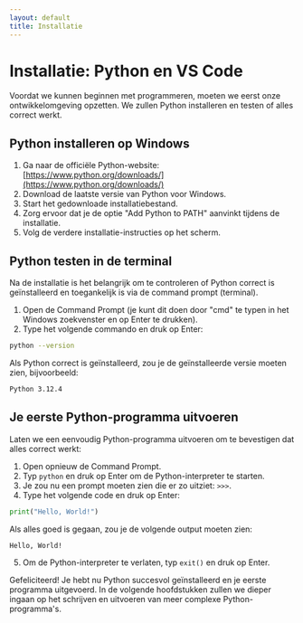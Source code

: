 ```yaml
---
layout: default
title: Installatie
---
```


# Installatie: Python en VS Code

Voordat we kunnen beginnen met programmeren, moeten we eerst onze ontwikkelomgeving opzetten. We zullen Python installeren en testen of alles correct werkt.

## Python installeren op Windows

1. Ga naar de officiële Python-website: [https://www.python.org/downloads/](https://www.python.org/downloads/)
2. Download de laatste versie van Python voor Windows.
3. Start het gedownloade installatiebestand.
4. Zorg ervoor dat je de optie "Add Python to PATH" aanvinkt tijdens de installatie.
5. Volg de verdere installatie-instructies op het scherm.

## Python testen in de terminal

Na de installatie is het belangrijk om te controleren of Python correct is geïnstalleerd en toegankelijk is via de command prompt (terminal).

1. Open de Command Prompt (je kunt dit doen door "cmd" te typen in het Windows zoekvenster en op Enter te drukken).
2. Type het volgende commando en druk op Enter:

```bash
python --version
```

Als Python correct is geïnstalleerd, zou je de geïnstalleerde versie moeten zien, bijvoorbeeld:

```bash
Python 3.12.4
```


## Je eerste Python-programma uitvoeren

Laten we een eenvoudig Python-programma uitvoeren om te bevestigen dat alles correct werkt:

1. Open opnieuw de Command Prompt.
2. Typ `python` en druk op Enter om de Python-interpreter te starten.
3. Je zou nu een prompt moeten zien die er zo uitziet: `>>>`.
4. Type het volgende code en druk op Enter:

```python
print("Hello, World!")
```

Als alles goed is gegaan, zou je de volgende output moeten zien:

```bash
Hello, World!
```

5. Om de Python-interpreter te verlaten, typ `exit()` en druk op Enter.

Gefeliciteerd! Je hebt nu Python succesvol geïnstalleerd en je eerste programma uitgevoerd. In de volgende hoofdstukken zullen we dieper ingaan op het schrijven en uitvoeren van meer complexe Python-programma's.